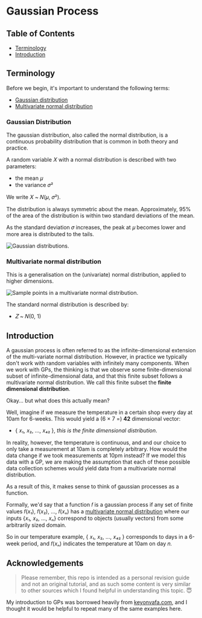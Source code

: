 # Gaussian Process

## Table of Contents

 - [Terminology](https://github.com/benjaminhadfield/machine-learning/tree/master/src/gaussian_process#terminology)
  - [Introduction](https://github.com/benjaminhadfield/machine-learning/tree/master/src/gaussian_process#introduction)

## Terminology

Before we begin, it's important to understand the following terms:
 
 - [Gaussian distribution](https://github.com/benjaminhadfield/machine-learning/tree/master/src/gaussian_process#gaussian-distribution)
 - [Multivariate normal distribution](https://github.com/benjaminhadfield/machine-learning/tree/master/src/gaussian_process#multivariate-normal-distribution)

### Gaussian Distribution

The gaussian distribution, also called the normal distribution, is a continuous probability distribution that is common in both theory and practice.

A random variable 𝑋 with a normal distribution is described with two parameters:
 - the mean 𝜇
 - the variance 𝜎²
 
We write 𝑋 ~ 𝑁(𝜇, 𝜎²).
 
The distribution is always symmetric about the mean. Approximately, 95% of the area of the distribution is within two standard deviations of the mean.

As the standard deviation 𝜎 increases, the peak at 𝜇 becomes lower and more area is distributed to the tails.

![Gaussian distributions.](https://upload.wikimedia.org/wikipedia/commons/thumb/7/74/Normal_Distribution_PDF.svg/700px-Normal_Distribution_PDF.svg.png)

### Multivariate normal distribution

This is a generalisation on the (univariate) normal distribution, applied to higher dimensions.

![Sample points in a multivariate normal distribution.](https://upload.wikimedia.org/wikipedia/commons/thumb/8/8e/MultivariateNormal.png/600px-MultivariateNormal.png)

The standard normal distribution is described by:
 - 𝑍 ~ 𝑁(0, 1)

## Introduction

A gaussian process is often referred to as the infinite-dimensional extension of the multi-variate normal distribution. However, in practice we typically don't work with random variables with infinitely many components. When we work with GPs, the thinking is that we observe some finite-dimensional subset of infinite-dimensional data, and that this finite subset follows a multivariate normal distribution. We call this finite subset the **finite dimensional distribution**.

Okay... but what does this actually mean?

Well, imagine if we measure the temperature in a certain shop every day at 10am for 6-weeks. This would yield a (6 × 7 =) **42** dimensional vector:

 - { 𝑥₁, 𝑥₂, ..., 𝑥₄₂ }, _this is the finite dimensional distribution_.

In reality, however, the temperature is continuous, and and our choice to only take a measurement at 10am is completely arbitrary. How would the data change if we took measurements at 10pm instead? If we model this data with a GP, we are making the assumption that each of these possible data collection schemes would yield data from a multivariate normal distribution.

As a result of this, it makes sense to think of gaussian processes as a function.

Formally, we'd say that a function 𝑓 is a gaussian process if any set of finite values 𝑓(𝑥₁), 𝑓(𝑥₂), ..., 𝑓(𝑥ₙ) has a [multivariate normal distribution](https://github.com/benjaminhadfield/machine-learning/tree/master/src/gaussian_process#multivariate-normal-distribution) where our inputs {𝑥₁, 𝑥₂, ..., 𝑥ₙ} correspond to objects (usually vectors) from some arbitrarily sized domain.

So in our temperature example, { 𝑥₁, 𝑥₂, ..., 𝑥₄₂ } corresponds to days in a 6-week period, and 𝑓(𝑥ₙ) indicates the temperature at 10am on day 𝑛.

## Acknowledgements

> Please remember, this repo is intended as a personal revision guide and not an original tutorial, and as such some content is very similar to other sources which I found helpful in understanding this topic. 😇

My introduction to GPs was borrowed heavily from [keyonvafa.com](http://keyonvafa.com/gp-tutorial/), and I thought it would be helpful to repeat many of the same examples here.
